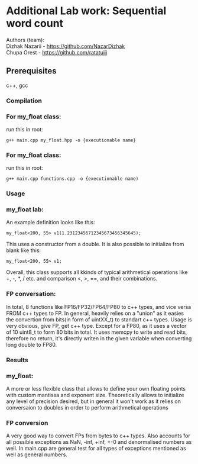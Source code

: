 # Additional Lab work: Sequential word count
Authors (team):  
Dizhak Nazarii - https://github.com/NazarDizhak \
Chupa Orest - https://github.com/ratatuiii


## Prerequisites

c++, gcc

### Compilation

### For my_float class:
run this in root:
```{bash}
g++ main.cpp my_float.hpp -o {executionable name}
```

### For my_float class:
run this in root:
```{bash}
g++ main.cpp functions.cpp -o {executionable name)
```
### Usage
### my_float lab:

An example definition looks like this:
```{bash}
my_float<200, 55> v1(1.23123456712345673456345645);
```
This uses a constructor from a double. It is also possible to initialize from blank like this:
```{bash}
my_float<200, 55> v1;
```
Overall, this class supports all kkinds of typical arithmetical operations like +, -, *, / etc. and comparison <, >, ==, and their combinations.

### FP conversation:

In total, 8 functions like FP16/FP32/FP64/FP80 to c++ types, and vice versa FROM c++ types to FP. In general, heavily relies on a "union" as it easies the convertion from bits(in form of uintXX_t) to standart c++ types. Usage is very obvious, give FP, get c++ type. Except for a FP80, as it uses a vector of 10 uint8_t to form 80 bits in total. It uses memcpy to write and read bits, therefore no return, it's directly writen in the given variable when converting long double to FP80.
### Results
### my_float:
A more or less flexible class that allows to define your own floating points with custom mantissa and exponent size. Theoretically allows to initialize any level of precision desired, but in general it won't work as it relies on conversaion to doubles in order to perform arithmetical operations

### FP conversion
A very good way to convert FPs from bytes to c++ types. Also accounts for all possible exceptions as NaN, -inf, +inf, +-0 and denormalised numbers as well. In main.cpp are general test for all types of exceptions mentioned as well as general numbers.
